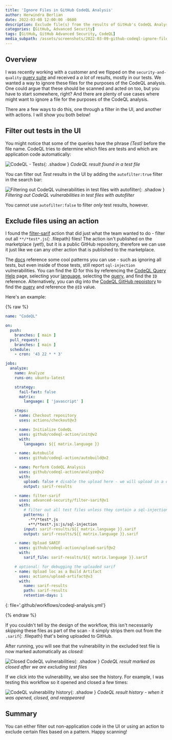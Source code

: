 ```yaml
---
title: 'Ignore Files in GitHub CodeQL Analysis'
author: Herwindra Berlian
date: 2022-03-08 12:00:00 -0600
description: Exclude file(s) from the results of GitHub's CodeQL Analysis tool (part of GitHub Advanced Security)
categories: [GitHub, Advanced Security]
tags: [GitHub, GitHub Advanced Security, CodeQL]
media_subpath: /assets/screenshots/2022-03-09-github-codeql-ignore-files
---
```


## Overview

I was recently working with a customer and we flipped on the `security-and-quality` [query suite](https://docs.github.com/en/enterprise-cloud@latest/code-security/code-scanning/automatically-scanning-your-code-for-vulnerabilities-and-errors/configuring-code-scanning#running-additional-queries) and received a _a lot_ of results, mostly in our tests. We wanted a way to ignore these files for the purposes of the CodeQL analysis. One could argue that these should be scanned and acted on too, but you have to start somewhere, right? And there are plenty of use cases where might want to ignore a file for the purposes of the CodeQL analysis.

There are a few ways to do this, one through a filter in the UI, and another with actions. I will show you both below!

## Filter out tests in the UI

You might notice that some of the queries have the phrase _(Test)_ before the file name. CodeQL tries to determine which files are tests and which are application code automatically:

![CodeQL - Tests](codeql-test.png){: .shadow }
_CodeQL result found in a test file_

You can filter out *Test* results in the UI by adding the `autofilter:true` filter in the search bar:

![Filtering out CodeQL vulnerabilities in test files with autofilter](codeql-test-autofilter.png){: .shadow }
_Filtering out CodeQL vulnerabilities in test files with autofilter_

You cannot use `autofilter:false` to filter *only* test results, however.

## Exclude files using an action

I found the [filter-sarif](https://github.com/zbazztian/filter-sarif) action that did just what the team wanted to do - filter out all `**/*test*.js`{: .filepath} files! The action isn't published on the marketplace (yet!), but it is a public GitHub repository, therefore we can use it just like we can any other action that is published to the marketplace. 

The [docs](https://github.com/zbazztian/filter-sarif#patterns) reference some cool patterns you can use - such as ignoring all tests, but even inside of those tests, still report `sql-injection` vulnerabilities. You can find the ID for this by referencing the [CodeQL Query Help](https://codeql.github.com/codeql-query-help/) page, selecting your [language](https://codeql.github.com/codeql-query-help/javascript/), selecting the [query](https://codeql.github.com/codeql-query-help/javascript/js-sql-injection/), and find the `ID` reference. Alternatively, you can dig into the [CodeQL GitHub repoistory](https://github.com/github/codeql) to find the [query](https://github.com/github/codeql/blob/main/javascript/ql/src/Security/CWE-089/SqlInjection.ql) and reference the `@ID` value.

Here's an example:

{% raw %}

```yml
name: "CodeQL"

on:
  push:
    branches: [ main ]
  pull_request:
    branches: [ main ]
  schedule:
    - cron: '43 22 * * 3'

jobs:
  analyze:
    name: Analyze
    runs-on: ubuntu-latest

    strategy:
      fail-fast: false
      matrix:
        language: [ 'javascript' ]

    steps:
    - name: Checkout repository
      uses: actions/checkout@v3

    - name: Initialize CodeQL
      uses: github/codeql-action/init@v2
      with:
        languages: ${{ matrix.language }}

    - name: Autobuild
      uses: github/codeql-action/autobuild@v2

    - name: Perform CodeQL Analysis
      uses: github/codeql-action/analyze@v2
      with:
        upload: false # disable the upload here - we will upload in a different action
        output: sarif-results

    - name: filter-sarif
      uses: advanced-security/filter-sarif@v1
      with:
        # filter out all test files unless they contain a sql-injection vulnerability
        patterns: |
          -**/*test*.js
          +**/*test*.js:js/sql-injection
        input: sarif-results/${{ matrix.language }}.sarif
        output: sarif-results/${{ matrix.language }}.sarif

    - name: Upload SARIF
      uses: github/codeql-action/upload-sarif@v2
      with:
        sarif_file: sarif-results/${{ matrix.language }}.sarif

    # optional: for debugging the uploaded sarif
    - name: Upload loc as a Build Artifact
      uses: actions/upload-artifact@v3
      with:
        name: sarif-results
        path: sarif-results
        retention-days: 1
```
{: file='.github/workflows/codeql-analysis.yml'}

{% endraw %}

If you couldn't tell by the design of the workflow, this isn't necessarily _skipping_ these files as part of the scan - it simply strips them out from the `.sarif`{: .filepath} that's being uploaded to GitHub.

After running, you will see that the vulnerability in the excluded test file is now marked automatically as _closed:_

![Closed CodeQL vulnerabilities](codeql-closed.png){: .shadow }
_CodeQL result marked as closed after we are excluding test files_

If we click into the vulnerability, we also see the history. For example, I was testing this workflow so it opened and closed a few times:

![CodeQL vulnerability history](codeql-history.png){: .shadow }
_CodeQL result history - when it was opened, closed, and reappeared_

## Summary

You can either filter out non-application code in the UI or using an action to exclude certain files based on a pattern. Happy scanning!

